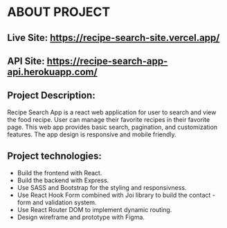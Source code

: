 # ABOUT PROJECT

## Live Site: https://recipe-search-site.vercel.app/
## API Site: https://recipe-search-app-api.herokuapp.com/
## Project Description:
Recipe Search App is a react web application for user to search and view the food recipe. User can manage their favorite recipes in their favorite page. This web app provides basic search, pagination, and customization features. The app design is responsive and mobile friendly. 

## Project technologies:
- Build the frontend with React.
- Build the backend with Express.
- Use SASS and Bootstrap for the styling and responsivness.
- Use React Hook Form combined with Joi library to build the contact - form and validation system.
- Use React Router DOM to implement dynamic routing.
- Design wireframe and prototype with Figma.